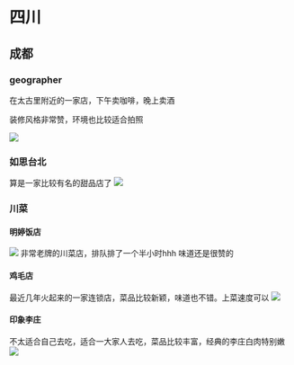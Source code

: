 # 四川

## 成都

### geographer
在太古里附近的一家店，下午卖咖啡，晚上卖酒

装修风格非常赞，环境也比较适合拍照

![](assets/C-J-四川.assets/6014c9340d31726372c100f7fb59704.webp)
### 如思台北
算是一家比较有名的甜品店了
![](assets/C-J-四川.assets/5e790123d892c7c0e5430f0086b140d.webp)

### 川菜

#### 明婷饭店
![](assets/C-J-四川.assets/88ed4081f1be64152dd20f35e47bec1.webp)
非常老牌的川菜店，排队排了一个半小时hhh
味道还是很赞的


#### 鸡毛店
最近几年火起来的一家连锁店，菜品比较新颖，味道也不错。上菜速度可以
![](assets/C-J-四川.assets/9ae36d5ce851b892069e2c8a68c1892.webp)

#### 印象李庄
不太适合自己去吃，适合一大家人去吃，菜品比较丰富，经典的李庄白肉特别嫩
![](assets/C-J-四川.assets/9b1066b6f0dd3ff7c9436b88889f697.webp)